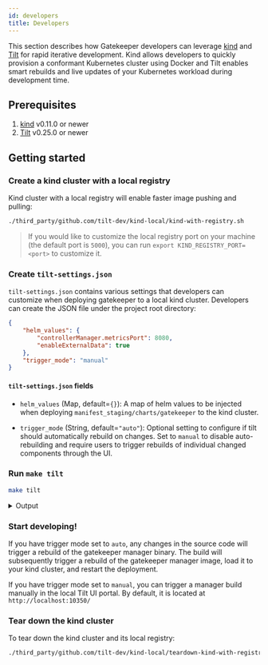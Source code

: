 ```yaml
---
id: developers
title: Developers
---
```


This section describes how Gatekeeper developers can leverage [kind](https://kind.sigs.k8s.io/) and [Tilt](https://tilt.dev/) for rapid iterative development. Kind allows developers to quickly provision a conformant Kubernetes cluster using Docker and Tilt enables smart rebuilds and live updates of your Kubernetes workload during development time.

## Prerequisites

1. [kind](https://kind.sigs.k8s.io/#installation-and-usage) v0.11.0 or newer
2. [Tilt](https://docs.tilt.dev/install.html) v0.25.0 or newer

## Getting started

### Create a kind cluster with a local registry

Kind cluster with a local registry will enable faster image pushing and pulling:

```bash
./third_party/github.com/tilt-dev/kind-local/kind-with-registry.sh
```

> If you would like to customize the local registry port on your machine (the default port is `5000`), you can run `export KIND_REGISTRY_PORT=<port>` to customize it.

### Create `tilt-settings.json`

`tilt-settings.json` contains various settings that developers can customize when deploying gatekeeper to a local kind cluster. Developers can create the JSON file under the project root directory:

```json
{
    "helm_values": {
        "controllerManager.metricsPort": 8080,
        "enableExternalData": true
    },
    "trigger_mode": "manual"
}
```

#### `tilt-settings.json` fields

- `helm_values` (Map, default=`{}`): A map of helm values to be injected when deploying `manifest_staging/charts/gatekeeper` to the kind cluster.

- `trigger_mode` (String, default=`"auto"`): Optional setting to configure if tilt should automatically rebuild on changes. Set to `manual` to disable auto-rebuilding and require users to trigger rebuilds of individual changed components through the UI.

### Run `make tilt`

```bash
make tilt
```

<details>
<summary>Output</summary>

```
make tilt
docker build . \
        -t gatekeeper-tooling \
        -f build/tooling/Dockerfile
[+] Building 1.5s (10/10) FINISHED
 => [internal] load build definition from Dockerfile                                                                                                                     0.2s
 => => transferring dockerfile: 35B                                                                                                                                      0.1s
 => [internal] load .dockerignore                                                                                                                                        0.2s
 => => transferring context: 34B                                                                                                                                         0.0s
 => [internal] load metadata for docker.io/library/golang:1.17                                                                                                           1.0s
 => [auth] library/golang:pull token for registry-1.docker.io                                                                                                            0.0s
 => [1/5] FROM docker.io/library/golang:1.17@sha256:bd9823cdad5700fb4abe983854488749421d5b4fc84154c30dae474100468b85                                                     0.0s
 => CACHED [2/5] RUN GO111MODULE=on go install sigs.k8s.io/controller-tools/cmd/controller-gen@v0.8.0                                                                    0.0s
 => CACHED [3/5] RUN GO111MODULE=on go install k8s.io/code-generator/cmd/conversion-gen@release-1.22                                                                     0.0s
 => CACHED [4/5] RUN mkdir /gatekeeper                                                                                                                                   0.0s
 => CACHED [5/5] WORKDIR /gatekeeper                                                                                                                                     0.0s
 => exporting to image                                                                                                                                                   0.2s
 => => exporting layers                                                                                                                                                  0.0s
 => => writing image sha256:7d2fecb230986ffdd78932ad8ff13aa0968c9a9a98bec2fe8ecb21c6e683c730                                                                             0.0s
 => => naming to docker.io/library/gatekeeper-tooling                                                                                                                    0.0s
docker run -v /workspaces/gatekeeper:/gatekeeper gatekeeper-tooling controller-gen object:headerFile=./hack/boilerplate.go.txt paths="./apis/..." paths="./pkg/..."
docker run -v /workspaces/gatekeeper:/gatekeeper gatekeeper-tooling conversion-gen \
        --output-base=/gatekeeper \
        --input-dirs=./apis/mutations/v1beta1,./apis/mutations/v1alpha1 \
        --go-header-file=./hack/boilerplate.go.txt \
        --output-file-base=zz_generated.conversion
docker run -v /workspaces/gatekeeper:/gatekeeper gatekeeper-tooling controller-gen \
        crd \
        rbac:roleName=manager-role \
        webhook \
        paths="./apis/..." \
        paths="./pkg/..." \
        output:crd:artifacts:config=config/crd/bases
rm -rf manifest_staging
mkdir -p manifest_staging/deploy/experimental
mkdir -p manifest_staging/charts/gatekeeper
docker run --rm -v /workspaces/gatekeeper:/gatekeeper \
        registry.k8s.io/kustomize/kustomize:v3.8.9 build \
        /gatekeeper/config/default -o /gatekeeper/manifest_staging/deploy/gatekeeper.yaml
docker run --rm -v /workspaces/gatekeeper:/gatekeeper \
        registry.k8s.io/kustomize/kustomize:v3.8.9 build \
        --load_restrictor LoadRestrictionsNone /gatekeeper/cmd/build/helmify | go run cmd/build/helmify/*.go
Writing manifest_staging/charts/gatekeeper/.helmignore
Writing manifest_staging/charts/gatekeeper/Chart.yaml
Writing manifest_staging/charts/gatekeeper/README.md
Making manifest_staging/charts/gatekeeper/templates
Writing manifest_staging/charts/gatekeeper/templates/_helpers.tpl
Writing manifest_staging/charts/gatekeeper/templates/namespace-post-install.yaml
Writing manifest_staging/charts/gatekeeper/templates/upgrade-crds-hook.yaml
Writing manifest_staging/charts/gatekeeper/templates/webhook-configs-pre-delete.yaml
Writing manifest_staging/charts/gatekeeper/values.yaml
Writing manifest_staging/charts/gatekeeper/templates/gatekeeper-webhook-server-cert-secret.yaml
Writing manifest_staging/charts/gatekeeper/templates/gatekeeper-audit-deployment.yaml
Writing manifest_staging/charts/gatekeeper/templates/gatekeeper-controller-manager-deployment.yaml
Writing manifest_staging/charts/gatekeeper/templates/gatekeeper-validating-webhook-configuration-validatingwebhookconfiguration.yaml
Writing manifest_staging/charts/gatekeeper/templates/gatekeeper-controller-manager-poddisruptionbudget.yaml
Writing manifest_staging/charts/gatekeeper/templates/gatekeeper-admin-serviceaccount.yaml
Writing manifest_staging/charts/gatekeeper/templates/gatekeeper-admin-podsecuritypolicy.yaml
Writing manifest_staging/charts/gatekeeper/templates/gatekeeper-webhook-service-service.yaml
Writing manifest_staging/charts/gatekeeper/templates/gatekeeper-manager-role-clusterrole.yaml
Writing manifest_staging/charts/gatekeeper/templates/gatekeeper-manager-rolebinding-rolebinding.yaml
Writing manifest_staging/charts/gatekeeper/templates/gatekeeper-manager-rolebinding-clusterrolebinding.yaml
Writing manifest_staging/charts/gatekeeper/templates/gatekeeper-mutating-webhook-configuration-mutatingwebhookconfiguration.yaml
Writing manifest_staging/charts/gatekeeper/templates/gatekeeper-critical-pods-resourcequota.yaml
Making manifest_staging/charts/gatekeeper/crds
Writing manifest_staging/charts/gatekeeper/crds/assign-customresourcedefinition.yaml
Writing manifest_staging/charts/gatekeeper/crds/assignmetadata-customresourcedefinition.yaml
Writing manifest_staging/charts/gatekeeper/crds/config-customresourcedefinition.yaml
Writing manifest_staging/charts/gatekeeper/crds/constraintpodstatus-customresourcedefinition.yaml
Writing manifest_staging/charts/gatekeeper/crds/constrainttemplatepodstatus-customresourcedefinition.yaml
Writing manifest_staging/charts/gatekeeper/crds/constrainttemplate-customresourcedefinition.yaml
Writing manifest_staging/charts/gatekeeper/crds/modifyset-customresourcedefinition.yaml
Writing manifest_staging/charts/gatekeeper/crds/mutatorpodstatus-customresourcedefinition.yaml
Writing manifest_staging/charts/gatekeeper/crds/provider-customresourcedefinition.yaml
Writing manifest_staging/charts/gatekeeper/templates/gatekeeper-manager-role-role.yaml
mkdir -p .tiltbuild/charts
rm -rf .tiltbuild/charts/gatekeeper
cp -R manifest_staging/charts/gatekeeper .tiltbuild/charts
# disable some configs from the security context so we can perform live update
sed -i "/readOnlyRootFilesystem: true/d" .tiltbuild/charts/gatekeeper/templates/*.yaml
sed -i -e "/run.*: .*/d" .tiltbuild/charts/gatekeeper/templates/*.yaml
tilt up
Tilt started on http://localhost:10350/
v0.25.2, built 2022-02-25

(space) to open the browser
(s) to stream logs (--stream=true)
(t) to open legacy terminal mode (--legacy=true)
(ctrl-c) to exit
```

</details>

### Start developing!

If you have trigger mode set to `auto`, any changes in the source code will trigger a rebuild of the gatekeeper manager binary. The build will subsequently trigger a rebuild of the gatekeeper manager image, load it to your kind cluster, and restart the deployment.

If you have trigger mode set to `manual`, you can trigger a manager build manually in the local Tilt UI portal. By default, it is located at `http://localhost:10350/`

### Tear down the kind cluster

To tear down the kind cluster and its local registry:

```bash
./third_party/github.com/tilt-dev/kind-local/teardown-kind-with-registry.sh
```
